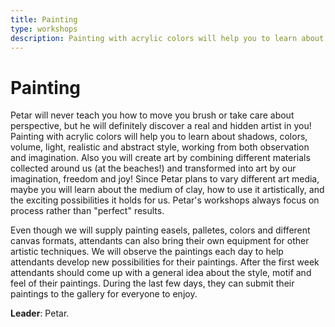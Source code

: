 ```yaml
---
title: Painting
type: workshops
description: Painting with acrylic colors will help you to learn about shadows, colors, volume, light, realistic and abstract style, working from both observation and imagination.
---
```


# Painting

Petar will never teach you how to move you brush or take care about perspective, but he will definitely discover a real and hidden artist in you! Painting with acrylic colors will help you to learn about shadows, colors, volume, light, realistic and abstract style, working from both observation and imagination. Also you will create art by combining different materials collected around us (at the beaches!) and transformed into art by our imagination, freedom and joy! Since Petar plans to vary different art media, maybe you will learn about the medium of clay, how to use it artistically, and the exciting possibilities it holds for us. Petar's workshops always focus on process rather than "perfect" results.

Even though we will supply painting easels, palletes, colors and different canvas formats, attendants can also bring their own equipment for other artistic techniques. We will observe the paintings each day to help attendants develop new possibilities for their paintings. After the first week attendants should come up with a general idea about the style, motif and feel of their paintings. During the last few days, they can submit their paintings to the gallery for everyone to enjoy.

**Leader**: Petar.
